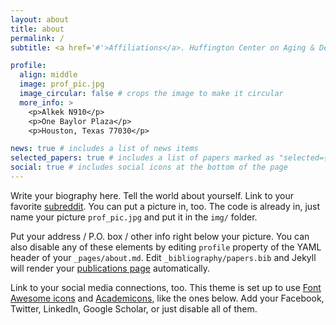```yaml
---
layout: about
title: about
permalink: /
subtitle: <a href='#'>Affiliations</a>. Huffington Center on Aging & Department of Molecular and Human Genetics, Baylor College of Medicine, Houston, TX

profile:
  align: middle
  image: prof_pic.jpg
  image_circular: false # crops the image to make it circular
  more_info: >
    <p>Alkek N910</p>
    <p>One Baylor Plaza</p>
    <p>Houston, Texas 77030</p>

news: true # includes a list of news items
selected_papers: true # includes a list of papers marked as "selected={true}"
social: true # includes social icons at the bottom of the page
---
```


Write your biography here. Tell the world about yourself. Link to your favorite [subreddit](http://reddit.com). You can put a picture in, too. The code is already in, just name your picture `prof_pic.jpg` and put it in the `img/` folder.

Put your address / P.O. box / other info right below your picture. You can also disable any of these elements by editing `profile` property of the YAML header of your `_pages/about.md`. Edit `_bibliography/papers.bib` and Jekyll will render your [publications page](/al-folio/publications/) automatically.

Link to your social media connections, too. This theme is set up to use [Font Awesome icons](https://fontawesome.com/) and [Academicons](https://jpswalsh.github.io/academicons/), like the ones below. Add your Facebook, Twitter, LinkedIn, Google Scholar, or just disable all of them.

